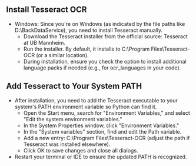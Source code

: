## Install Tesseract OCR
* Windows: Since you're on Windows (as indicated by the file paths like D:\BackDataService), you need to install Tesseract manually.
    - Download the Tesseract installer from the official source: Tesseract at UB Mannheim.
    - Run the installer. By default, it installs to C:\Program Files\Tesseract-OCR (or a similar location).
    - During installation, ensure you check the option to install additional language packs if needed (e.g., for ocr_languages in your code).
## Add Tesseract to Your System PATH
* After installation, you need to add the Tesseract executable to your system's PATH environment variable so Python can find it.
    - Open the Start menu, search for "Environment Variables," and select "Edit the system environment variables."
    - In the System Properties window, click "Environment Variables."
    - In the "System variables" section, find and edit the Path variable.
    - Add a new entry: C:\Program Files\Tesseract-OCR (adjust the path if Tesseract was installed elsewhere).
    - Click OK to save changes and close all dialogs.
* Restart your terminal or IDE to ensure the updated PATH is recognized.